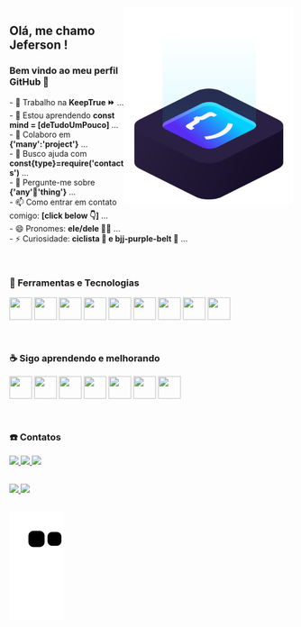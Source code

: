 <img src="ilus-code.svg" min-width="300px" max-width="300px" width="300px" align="right" alt="logo code">

## Olá, me chamo <strong>Jeferson</strong> !<br>
### Bem vindo ao meu perfil GitHub 👋

<p align="left"> 
 - 🔭 Trabalho na <strong>KeepTrue ⏩</strong> ...<br>
 - 🌱 Estou aprendendo <strong>const mind = [deTudoUmPouco]</strong> ...<br>
 - 👯 Colaboro em <strong>{'many':'project'}</strong> ...<br>
 - 🤔 Busco ajuda com <strong>const{type}=require('contacts')</strong> ...<br>
 - 💬 Pergunte-me sobre <strong>{'any'🎱'thing'}</strong> ...<br>
 - 📫 Como entrar em contato comigo: <strong>[click below 👇]</strong> ...<br>
 - 😄 Pronomes: <strong>ele/dele 🤵‍♂️</strong> ...<br>
 - ⚡ Curiosidade: <strong>ciclista 🚴 e bjj-purple-belt 🥋</strong> ...
</p>

<br>

### 💼 Ferramentas e Tecnologias<br>
<p align="left">
 <img src="https://cdn.jsdelivr.net/gh/devicons/devicon/icons/wordpress/wordpress-plain.svg" width="40" height="40"/>
 <img src="https://cdn.jsdelivr.net/gh/devicons/devicon/icons/vscode/vscode-original.svg" width="40" height="40"/>
 <img src="https://cdn.jsdelivr.net/gh/devicons/devicon/icons/ubuntu/ubuntu-plain.svg" width="40" height="40"/>
 <img src="https://cdn.jsdelivr.net/gh/devicons/devicon/icons/trello/trello-plain.svg" width="40" height="40"/>
 <img src="https://cdn.jsdelivr.net/gh/devicons/devicon/icons/putty/putty-original.svg" width="40" height="40"/>
 <img src="https://cdn.jsdelivr.net/gh/devicons/devicon/icons/npm/npm-original-wordmark.svg" width="40" height="40"/>
 <img src="https://cdn.jsdelivr.net/gh/devicons/devicon/icons/jira/jira-original.svg" width="40" height="40"/>
 <img src="https://cdn.jsdelivr.net/gh/devicons/devicon/icons/git/git-original.svg" width="40" height="40"/>
 <img src="https://cdn.jsdelivr.net/gh/devicons/devicon/icons/eslint/eslint-original.svg" width="40" height="40"/>
</p>

<br>

### ☕ Sigo aprendendo e melhorando<br>
<p align="left">
 <img src="https://cdn.jsdelivr.net/gh/devicons/devicon/icons/python/python-original.svg" width="40" height="40"/>
 <img src="https://cdn.jsdelivr.net/gh/devicons/devicon/icons/php/php-plain.svg" width="40" height="40"/>
 <img src="https://cdn.jsdelivr.net/gh/devicons/devicon/icons/nodejs/nodejs-original.svg" width="40" height="40"/>
 <img src="https://cdn.jsdelivr.net/gh/devicons/devicon/icons/mongodb/mongodb-original.svg" width="40" height="40"/>
 <img src="https://cdn.jsdelivr.net/gh/devicons/devicon/icons/javascript/javascript-plain.svg" width="40" height="40"/>
 <img src="https://cdn.jsdelivr.net/gh/devicons/devicon/icons/html5/html5-plain.svg" width="40" height="40"/>
 <img src="https://cdn.jsdelivr.net/gh/devicons/devicon/icons/css3/css3-plain.svg" width="40" height="40"/>
</p>

<br>

### ☎️ Contatos<br>
<p align="left">
  <a href="https://t.me/jeferson-franco" alt="Telegram">
    <img src="https://img.shields.io/badge/-Telegram-6610F2?style=for-the-badge&logo=Telegram&logoColor=FFFFFF&link=https://t.me/jeferson-franco"/>
  </a>
  
  <a href="https://www.linkedin.com/in/jefersonfranco/" alt="Linkedin">
    <img src="https://img.shields.io/badge/-Linkedin-6610F2?style=for-the-badge&logo=Linkedin&logoColor=FFFFFF&link=https://www.linkedin.com/in/jefersonfranco/"/>
  </a>
  
  <a href="https://api.whatsapp.com/send?phone=5511966200991" alt="Whatsapp">
    <img src="https://img.shields.io/badge/-Whatsapp-6610F2?style=for-the-badge&logo=Whatsapp&logoColor=FFFFFF&link=https://api.whatsapp.com/send?phone=5511966200991"/>
  </a>
</p>

<br>

<div>
<a href="https://github.com/jeferson-franco">
<img height="180em" src="https://github-readme-stats.vercel.app/api/top-langs/?username=jeferson-franco&layout=compact&langs_count=7&theme=dracula"/>
<img height="180em" src="https://github-readme-stats.vercel.app/api?username=jeferson-franco&show_icons=true&theme=dracula&include_all_commits=true&count_private=true"/>
</div>
 
<br>
 
![Snake animation](https://github.com/jeferson-franco/jeferson-franco/blob/output/github-contribution-grid-snake.svg)
